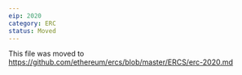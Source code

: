```yaml
---
eip: 2020
category: ERC
status: Moved
---
```


This file was moved to https://github.com/ethereum/ercs/blob/master/ERCS/erc-2020.md
